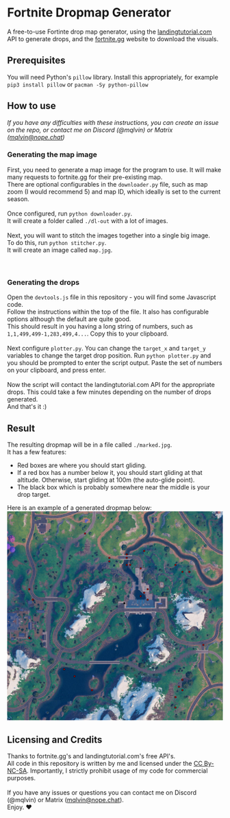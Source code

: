 # Fortnite Dropmap Generator
A free-to-use Fortinte drop map generator, using the [landingtutorial.com](https://landingtutorial.com) API to generate drops, and the [fortnite.gg](https://fortnite.gg) website to download the visuals.

## Prerequisites
You will need Python's `pillow` library. Install this appropriately, for example `pip3 install pillow` or `pacman -Sy python-pillow`

## How to use
*If you have any difficulties with these instructions, you can create an issue on the repo, or contact me on Discord (@mqlvin) or Matrix (mqlvin@nope.chat)*<br>
### Generating the map image
First, you need to generate a map image for the program to use. It will make many requests to fortnite.gg for their pre-existing map.<br>
There are optional configurables in the `downloader.py` file, such as map zoom (I would recommend 5) and map ID, which ideally is set to the current season.<br>
<br>
Once configured, run `python downloader.py`.<br>
It will create a folder called `./dl-out` with a lot of images.<br>
<br>
Next, you will want to stitch the images together into a single big image.<br>
To do this, run `python stitcher.py`.<br>
It will create an image called `map.jpg`.<br>
<br><br>
### Generating the drops
Open the `devtools.js` file in this repository - you will find some Javascript code.<br>
Follow the instructions within the top of the file. It also has configurable options although the default are quite good.<br>
This should result in you having a long string of numbers, such as `1,1,499,499-1,283,499,4...`. Copy this to your clipboard.<br>
<br>
Next configure `plotter.py`. You can change the `target_x` and `target_y` variables to change the target drop position.
Run `python plotter.py` and you should be prompted to enter the script output. Paste the set of numbers on your clipboard, and press enter.<br>
<br>
Now the script will contact the landingtutorial.com API for the appropriate drops. This could take a few minutes depending on the number of drops generated.<br>
And that's it :)

## Result
The resulting dropmap will be in a file called `./marked.jpg`.<br>
It has a few features:
- Red boxes are where you should start gliding.
- If a red box has a number below it, you should start gliding at that altitude. Otherwise, start gliding at 100m (the auto-glide point).
- The black box which is probably somewhere near the middle is your drop target.

Here is an example of a generated dropmap below:
![Example dropmap image](https://raw.githubusercontent.com/Mqlvin/fortnite-dropmap/refs/heads/master/marked.jpg)


## Licensing and Credits
Thanks to fortnite.gg's and landingtutorial.com's free API's.<br>
All code in this repository is written by me and licensed under the [CC By-NC-SA](https://creativecommons.org/licenses/by-nc-sa/4.0/deed.en). Importantly, I strictly prohibit usage of my code for commercial purposes.<br>
<br>
If you have any issues or questions you can contact me on Discord (@mqlvin) or Matrix (mqlvin@nope.chat). <br>
Enjoy. ❤️


